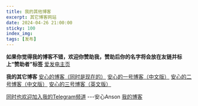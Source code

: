 ```yaml
---
title: 我的其他博客
excerpt: 其它博客网站
date: 2024-04-26 21:00:00
sticky: 100
index_img: 
tags: [发布]
---
```


**如果你觉得我的博客不错，欢迎你赞助我，赞助后你的名字将会放在友链并标上“赞助者”标签**
[爱发电主页](https://afdian.net/a/anxin_anson)

**我的其它博客**
[安心的博客（同时是现在的）](https://ognn.top/)
[安心的一号博客（中文版）](https://blog.ognn.xyz/)
[安心的二号博客（中文版）](https://b2.ognn.xyz/)
[安心的三号博客（英文版）](https://b3.ognn.xyz/)

[同时也欢迎加入我的Telegram频道](https://t.me/Ansons_blog)
---安心Anson [我的博客](ognn.top)
